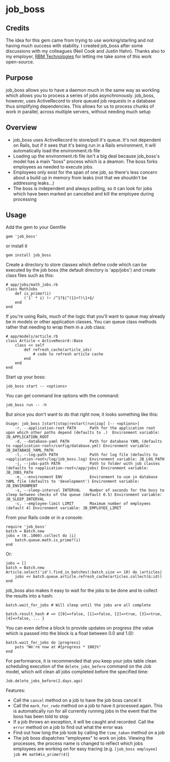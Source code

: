 # job_boss

## Credits

The idea for this gem came from trying to use working/starling and not having much success with stability.  I created job_boss after some discussions with my colleagues (Neil Cook and Justin Hahn).  Thanks also to my employer, [RBM Technologies](http://www.rbmtechnologies.com) for letting me take some of this work open-source.

## Purpose

job_boss allows you to have a daemon much in the same way as workling which allows you to process a series of jobs asynchronously.   job_boss, however, uses ActiveRecord to store queued job requests in a database thus simplifying dependencies.  This allows for us to process chunks of work in parallel, across multiple servers, without needing much setup

## Overview

 * job_boss uses ActiveRecord to store/poll it's queue.  It's not dependent on Rails, but if it sees that it's being run in a Rails environment, it will automatically load the environment.rb file
 * Loading up the environment.rb file isn't a big deal because job_boss's model has a main "boss" process which is a deamon.  The boss forks employees as needed to execute jobs.
 * Employees only exist for the span of one job, so there's less concern about a build up in memory from leaks (not that we shouldn't be addressing leaks...)
 * The boss is independent and always polling, so it can look for jobs which have been marked an cancelled and kill the employee during processing

## Usage

Add the gem to your Gemfile

    gem 'job_boss'

or install it

    gem install job_boss

Create a directory to store classes which define code which can be executed by the job boss (the default directory is 'app/jobs') and create class files such as this:

    # app/jobs/math_jobs.rb
    class MathJobs
        def is_prime?(i)
            ('1' * i) !~ /^1?$|^(11+?)\1+$/
        end
    end

If you're using Rails, much of the logic that you'll want to queue may already be in models or other application classes.  You can queue class methods rather that needing to wrap them in a Job class:

    # app/models/article.rb
    class Article < ActiveRecord::Base
        class << self
            def refresh_cache(article_ids)
                # code to refresh article cache
            end
        end
    end

Start up your boss:

    job_boss start -- <options>

You can get command line options with the command:

    job_boss run -- -h

But since you don't want to do that right now, it looks something like this:

    Usage: job_boss [start|stop|restart|run|zap] [-- <options>]
        -r, --application-root PATH      Path for the application root upon which other paths depend (defaults to .)  Environment variable: JB_APPLICATION_ROOT
        -d, --database-yaml PATH         Path for database YAML (defaults to <application-root>/config/database.yml) Environment variable: JB_DATABASE_YAML_PATH
        -l, --log-path PATH              Path for log file (defaults to <application-root>/log/job_boss.log) Environment variable: JB_LOG_PATH
        -j, --jobs-path PATH             Path to folder with job classes (defaults to <application-root>/app/jobs) Environment variable: JB_JOBS_PATH
        -e, --environment ENV            Environment to use in database YAML file (defaults to 'development') Environment variable: JB_ENVIRONMENT
        -s, --sleep-interval INTERVAL    Number of seconds for the boss to sleep between checks of the queue (default 0.5) Environment variable: JB_SLEEP_INTERVAL
        -c, --employee-limit LIMIT       Maximum number of employees (default 4) Environment variable: JB_EMPLOYEE_LIMIT

From your Rails code or in a console:

    require 'job_boss'
    batch = Batch.new
    jobs = (0..1000).collect do |i|
        batch.queue.math.is_prime?(i)
    end

Or:

    jobs = []
    batch = Batch.new
    Article.select('id').find_in_batches(:batch_size => 10) do |articles|
        jobs << batch.queue.article.refresh_cache(articles.collect(&:id))
    end

job_boss also makes it easy to wait for the jobs to be done and to collect the results into a hash:

    batch.wait_for_jobs # Will sleep until the jobs are all complete

    batch.result_hash # => {[0]=>false, [1]=>false, [2]=>true, [3]=>true, [4]=>false, ... }

You can even define a block to provide updates on progress (the value which is passed into the block is a float between 0.0 and 1.0):

    batch.wait_for_jobs do |progress|
        puts "We're now at #{progress * 100}%"
    end

For performance, it is recommended that you keep your jobs table clean scheduling execution of the `delete_jobs_before` command on the Job model, which will clean all jobs completed before the specified time:

    Job.delete_jobs_before(2.days.ago)

Features:

 * Call the `cancel` method on a job to have the job boss cancel it
 * Call the `mark_for_redo` method on a job to have it processed again.  This is automatically run for all currently running jobs in the event that the boss has been told to stop
 * If a job throws an exception, it will be caught and recorded.  Call the `error` method on a job to find out what the error was
 * Find out how long the job took by calling the `time_taken` method on a job
 * The job boss dispatches "employees" to work on jobs.  Viewing the processes, the process name is changed to reflect which jobs employees are working on for easy tracing (e.g. `[job_boss employee] job #4 math#is_prime?(4)`)
 